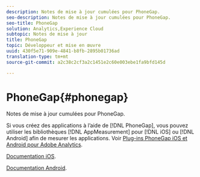 ```yaml
---
description: Notes de mise à jour cumulées pour PhoneGap.
seo-description: Notes de mise à jour cumulées pour PhoneGap.
seo-title: PhoneGap
solution: Analytics,Experience Cloud
subtopic: Notes de mise à jour
title: PhoneGap
topic: Développeur et mise en œuvre
uuid: 430f5e71-909e-4841-b8fb-2895b01736ad
translation-type: tm+mt
source-git-commit: a2c38c2cf3a2c1451e2c60e003ebe1fa9bfd145d

---
```



# PhoneGap{#phonegap}

Notes de mise à jour cumulées pour PhoneGap.

Si vous créez des applications à l’aide de [!DNL PhoneGap], vous pouvez utiliser les bibliothèques [!DNL AppMeasurement] pour [!DNL iOS] ou [!DNL Android] afin de mesurer les applications. Voir [Plug-ins PhoneGap iOS et Android pour Adobe Analytics](https://marketing.adobe.com/developer/gallery/beta-phonegap-ios-and-android-plug-ins-for-sitecatalyst).

[Documentation iOS](https://marketing.adobe.com/resources/help/en_US/sc/appmeasurement/ios/phonegap.html).

[Documentation Android](https://marketing.adobe.com/resources/help/en_US/sc/appmeasurement/android/phonegap.html).
